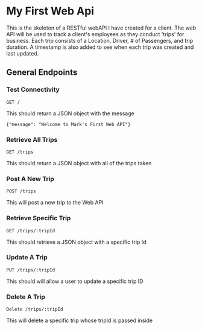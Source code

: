 # My First Web Api

This is the skeleton of a RESTful webAPI I have created for a client.
The web API will be used to track a client's employees as they conduct 'trips' for business.
Each trip consists of a Location, Driver, # of Passengers, and trip duration.
A timestamp is also added to see when each trip was created and last updated.

## General Endpoints

### Test Connectivity

  ` GET / `

  This should return a JSON object with the message

  `{"message": "Welcome to Mark's First Web API"}`

### Retrieve All Trips

  ` GET /trips `
  
  This should return a JSON object with all of the trips taken

### Post A New Trip

  ` POST /trips `
 
 This will post a new trip to the Web API

### Retrieve Specific Trip

  ` GET /trips/:tripId `
  
  This should retrieve a JSON object with a specific trip Id

### Update A Trip

  ` PUT /trips/:tripId `
  
  This should will allow a user to update a specific trip ID

### Delete A Trip

  ` Delete /trips/:tripId `
 
 This will delete a specific trip whose tripId is passed inside
